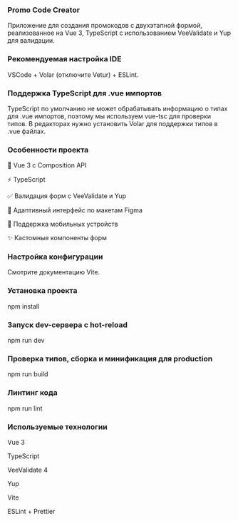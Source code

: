 ### Promo Code Creator
Приложение для создания промокодов с двухэтапной формой, реализованное на Vue 3, TypeScript с использованием VeeValidate и Yup для валидации.

### Рекомендуемая настройка IDE
VSCode + Volar (отключите Vetur) + ESLint.

### Поддержка TypeScript для .vue импортов
TypeScript по умолчанию не может обрабатывать информацию о типах для .vue импортов, поэтому мы используем vue-tsc для проверки типов. В редакторах нужно установить Volar для поддержки типов в .vue файлах.

### Особенности проекта
🚀 Vue 3 с Composition API

⚡ TypeScript

✅ Валидация форм с VeeValidate и Yup

🎨 Адаптивный интерфейс по макетам Figma

📱 Поддержка мобильных устройств

✨ Кастомные компоненты форм

### Настройка конфигурации
Смотрите документацию Vite.

### Установка проекта 
npm install

### Запуск dev-сервера с hot-reload 
npm run dev

### Проверка типов, сборка и минификация для production 
npm run build

### Линтинг кода 
npm run lint

### Используемые технологии
Vue 3

TypeScript

VeeValidate 4

Yup

Vite

ESLint + Prettier
